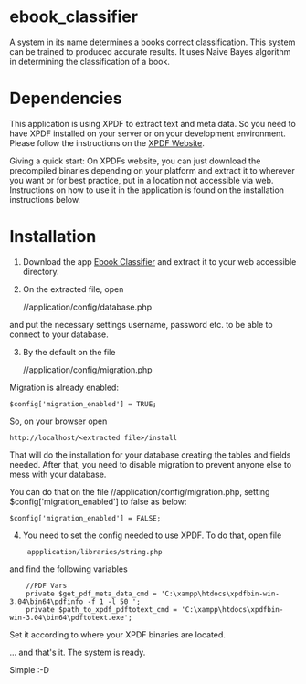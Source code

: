 # ebook_classifier

A system in its name determines a books correct classification. This system can be trained to produced accurate results. It uses
Naive Bayes algorithm in determining the classification of a book.


# Dependencies

This application is using XPDF to extract text and meta data. So you need to have XPDF installed on your server or on your development environment. Please follow the instructions on the <a href="http://www.foolabs.com/xpdf/download.html">XPDF Website</a>. 

Giving a quick start: On XPDFs website, you can just download the precompiled binaries depending on your platform and extract it to wherever you want or for best practice, put in a location not accessible via web. Instructions on how to use it in the
application is found on the installation instructions below.


# Installation

1) Download the app <a href="https://github.com/ipabz/ebook_classifier/archive/master.zip">Ebook Classifier</a> and extract it
to your web accessible directory.

2) On the extracted file, open

    /<extracted files>/application/config/database.php
    
and put the necessary settings username, password etc. to be able to connect to your database.

3) By the default on the file

    /<extracted files>/application/config/migration.php
    
Migration is already enabled:

    $config['migration_enabled'] = TRUE;
    
So, on your browser open 

    http://localhost/<extracted file>/install
    
That will do the installation for your database creating the tables and fields needed. After that, you need to disable
migration to prevent anyone else to mess with your database.

You can do that on the file /<extracted files>/application/config/migration.php, setting $config['migration_enabled'] to false
as below:

    $config['migration_enabled'] = FALSE;

4) You need to set the config needed to use XPDF. To do that, open file

        appplication/libraries/string.php

and find the following variables

        //PDF Vars
        private $get_pdf_meta_data_cmd = 'C:\xampp\htdocs\xpdfbin-win-3.04\bin64\pdfinfo -f 1 -l 50 ';
        private $path_to_xpdf_pdftotext_cmd = 'C:\xampp\htdocs\xpdfbin-win-3.04\bin64\pdftotext.exe';
        
Set it according to where your XPDF binaries are located.

... and that's it. The system is ready.

Simple :-D
